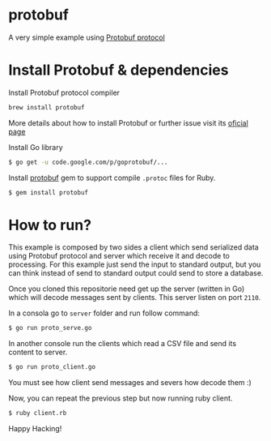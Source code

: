 protobuf
========

A very simple example using [Protobuf protocol](https://developers.google.com/protocol-buffers/docs/proto) 

Install Protobuf & dependencies
========

Install Protobuf protocol compiler
```bash
brew install protobuf
```
More details about how to install Protobuf or further issue visit its [oficial page](https://developers.google.com/protocol-buffers/)


Install Go library
```bash
$ go get -u code.google.com/p/goprotobuf/...
```

Install [protobuf](https://github.com/localshred/protobuf) gem to support compile `.protoc` files for Ruby.

```bash
$ gem install protobuf
```

How to run?
======

This example is composed by two sides a client which send serialized data using Protobuf protocol and server which receive it and decode to processing. For this example just send the input to standard output, but you can think instead of send to standard output could send to store a database.

Once you cloned this repositorie need get up the server (written in Go) which will decode messages sent by clients. This server listen on port `2110`.

In a consola go to `server` folder and run follow command:

```bash
$ go run proto_serve.go
```

In another console run the clients which read a CSV file and send its content to server.

```bash
$ go run proto_client.go
```

You must see how client send messages and severs how decode them :)

Now, you can repeat the previous step but now running ruby client.

```bash
$ ruby client.rb
```

Happy Hacking!
